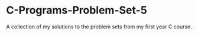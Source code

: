 # C-Programs-Problem-Set-5
A collection of my solutions to the problem sets from my first year C course.
